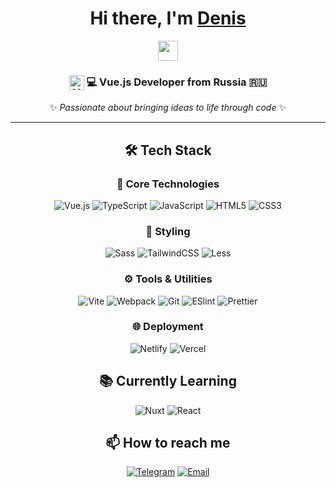 <div align="center">

# Hi there, I'm <a href="https://t.me/lPeace_Deathl" target="_blank">Denis</a> 
<img src="https://github.com/blackcater/blackcater/raw/main/images/Hi.gif" height="32"/>

### <img align="top" width="24" height="24" src="https://img.icons8.com/external-tal-revivo-shadow-tal-revivo/24/external-vuejs-an-open-source-javascript-framework-for-building-user-interfaces-and-single-page-applications-logo-shadow-tal-revivo.png" alt="Vue.js"/> 💻 Vue.js Developer from Russia 🇷🇺 

✨ *Passionate about bringing ideas to life through code* ✨

</div>

---

<div align="center">

## 🛠 Tech Stack

### 🚀 Core Technologies
![Vue.js](https://img.shields.io/badge/-Vue.js-%232c3e50?style=for-the-badge&logo=vuedotjs)
![TypeScript](https://img.shields.io/badge/-TypeScript-007ACC?style=for-the-badge&logo=typescript&logoColor=white)
![JavaScript](https://img.shields.io/badge/-JavaScript-%23F7DF1C?style=for-the-badge&logo=javascript&logoColor=000000)
![HTML5](https://img.shields.io/badge/-HTML5-%23E44D27?style=for-the-badge&logo=html5&logoColor=ffffff)
![CSS3](https://img.shields.io/badge/-CSS3-%231572B6?style=for-the-badge&logo=css3)

### 🎨 Styling
![Sass](https://img.shields.io/badge/-Sass-%23CC6699?style=for-the-badge&logo=sass&logoColor=ffffff)
![TailwindCSS](https://img.shields.io/badge/-TailwindCSS-%231a202c?style=for-the-badge&logo=tailwind-css)
![Less](https://img.shields.io/badge/-Less-%231d365d?style=for-the-badge&logo=less&logoColor=ffffff)

### ⚙️ Tools & Utilities
![Vite](https://img.shields.io/badge/-Vite-%23646CFF?style=for-the-badge&logo=vite&logoColor=ffffff)
![Webpack](https://img.shields.io/badge/-Webpack-%232C3A42?style=for-the-badge&logo=webpack)
![Git](https://img.shields.io/badge/-Git-%23F05032?style=for-the-badge&logo=git&logoColor=%23ffffff)
![ESlint](https://img.shields.io/badge/-ESLint-%234B32C3?style=for-the-badge&logo=eslint)
![Prettier](https://img.shields.io/badge/-Prettier-%23F7B93E?style=for-the-badge&logo=prettier&logoColor=ffffff)

### 🌐 Deployment
![Netlify](https://img.shields.io/badge/-Netlify-%2300C7B7?style=for-the-badge&logo=netlify&logoColor=ffffff)
![Vercel](https://img.shields.io/badge/-Vercel-%23ffffff?style=for-the-badge&logo=vercel&logoColor=000000)

## 📚 Currently Learning
![Nuxt](https://img.shields.io/badge/-Nuxt.js-%23282C34?style=for-the-badge&logo=nuxtdotjs)
![React](https://img.shields.io/badge/-React-%23282C34?style=for-the-badge&logo=react)

</div>

<div align="center">

## 📫 How to reach me

[![Telegram](https://img.shields.io/badge/-Telegram-0088cc?style=for-the-badge&logo=telegram&logoColor=white)](https://t.me/lPeace_Deathl)
[![Email](https://img.shields.io/badge/-Email-D14836?style=for-the-badge&logo=gmail&logoColor=white)](mailto:boyko.denis.200332@gmail.com)

</div>
